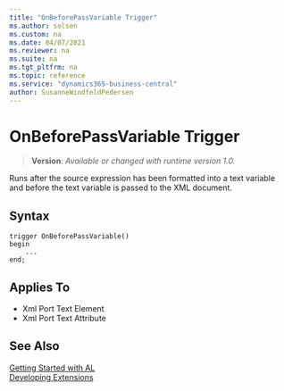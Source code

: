 ```yaml
---
title: "OnBeforePassVariable Trigger"
ms.author: solsen
ms.custom: na
ms.date: 04/07/2021
ms.reviewer: na
ms.suite: na
ms.tgt_pltfrm: na
ms.topic: reference
ms.service: "dynamics365-business-central"
author: SusanneWindfeldPedersen
---
```

[//]: # (START>DO_NOT_EDIT)
[//]: # (IMPORTANT:Do not edit any of the content between here and the END>DO_NOT_EDIT.)
[//]: # (Any modifications should be made in the .xml files in the ModernDev repo.)

# OnBeforePassVariable Trigger
> **Version**: _Available or changed with runtime version 1.0._

Runs after the source expression has been formatted into a text variable and before the text variable is passed to the XML document.

## Syntax
```
trigger OnBeforePassVariable()
begin
    ...
end;
```



## Applies To
- Xml Port Text Element
- Xml Port Text Attribute


[//]: # (IMPORTANT: END>DO_NOT_EDIT)
## See Also  
[Getting Started with AL](../devenv-get-started.md)  
[Developing Extensions](../devenv-dev-overview.md)  
